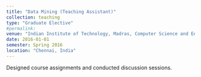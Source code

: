```yaml
---
title: "Data Mining (Teaching Assistant)"
collection: teaching
type: "Graduate Elective"
#permalink:
venue: "Indian Institute of Technology, Madras, Computer Science and Engineering"
date: 2016-01-01
semester: Spring 2016
location: "Chennai, India"
---
```

Designed course assignments and conducted discussion sessions.
